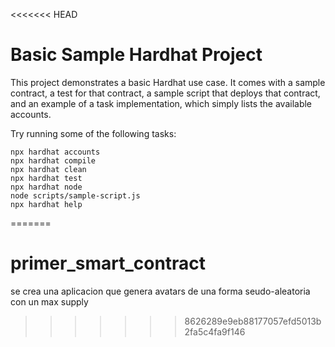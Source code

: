 <<<<<<< HEAD
# Basic Sample Hardhat Project

This project demonstrates a basic Hardhat use case. It comes with a sample contract, a test for that contract, a sample script that deploys that contract, and an example of a task implementation, which simply lists the available accounts.

Try running some of the following tasks:

```shell
npx hardhat accounts
npx hardhat compile
npx hardhat clean
npx hardhat test
npx hardhat node
node scripts/sample-script.js
npx hardhat help
```
=======
# primer_smart_contract
se crea una aplicacion que genera avatars de una forma seudo-aleatoria con un max supply
>>>>>>> 8626289e9eb88177057efd5013b2fa5c4fa9f146

